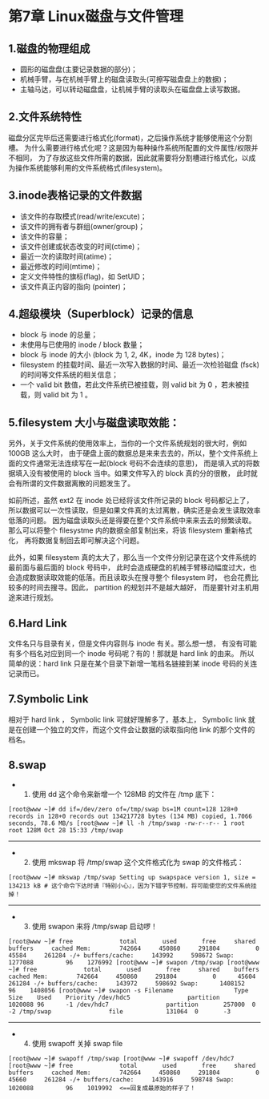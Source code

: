 # 第7章 Linux磁盘与文件管理

## 1.磁盘的物理组成

- 圆形的磁盘盘(主要记录数据的部分)；
- 机械手臂，与在机械手臂上的磁盘读取头(可擦写磁盘盘上的数据)；
- 主轴马达，可以转动磁盘盘，让机械手臂的读取头在磁盘盘上读写数据。

## 2.文件系统特性

磁盘分区完毕后还需要进行格式化(format)，之后操作系统才能够使用这个分割槽。 为什么需要进行格式化呢？这是因为每种操作系统所配置的文件属性/权限并不相同， 为了存放这些文件所需的数据，因此就需要将分割槽进行格式化，以成为操作系统能够利用的文件系统格式(filesystem)。

## 3.inode表格记录的文件数据

- 该文件的存取模式(read/write/excute)；
- 该文件的拥有者与群组(owner/group)；
- 该文件的容量；
- 该文件创建或状态改变的时间(ctime)；
- 最近一次的读取时间(atime)；
- 最近修改的时间(mtime)；
- 定义文件特性的旗标(flag)，如 SetUID；
- 该文件真正内容的指向 (pointer)；

## 4.超级模块（Superblock）记录的信息

- block 与 inode 的总量；
- 未使用与已使用的 inode / block 数量；
- block 与 inode 的大小 (block 为 1, 2, 4K，inode 为 128 bytes)；
- filesystem 的挂载时间、最近一次写入数据的时间、最近一次检验磁盘 (fsck) 的时间等文件系统的相关信息；
- 一个 valid bit 数值，若此文件系统已被挂载，则 valid bit 为 0 ，若未被挂载，则 valid bit 为 1 。

## 5.filesystem 大小与磁盘读取效能：

另外，关于文件系统的使用效率上，当你的一个文件系统规划的很大时，例如 100GB 这么大时， 由于硬盘上面的数据总是来来去去的，所以，整个文件系统上面的文件通常无法连续写在一起(block 号码不会连续的意思)， 而是填入式的将数据填入没有被使用的 block 当中。如果文件写入的 block 真的分的很散， 此时就会有所谓的文件数据离散的问题发生了。

如前所述，虽然 ext2 在 inode 处已经将该文件所记录的 block 号码都记上了， 所以数据可以一次性读取，但是如果文件真的太过离散，确实还是会发生读取效率低落的问题。 因为磁盘读取头还是得要在整个文件系统中来来去去的频繁读取。 那么可以将整个 filesystme 内的数据全部复制出来，将该 filesystem 重新格式化， 再将数据复制回去即可解决这个问题。

此外，如果 filesystem 真的太大了，那么当一个文件分别记录在这个文件系统的最前面与最后面的 block 号码中， 此时会造成硬盘的机械手臂移动幅度过大，也会造成数据读取效能的低落。而且读取头在搜寻整个 filesystem 时， 也会花费比较多的时间去搜寻。因此， partition 的规划并不是越大越好， 而是要针对主机用途来进行规划。

## 6.Hard Link 

文件名只与目录有关，但是文件内容则与 inode 有关。那么想一想， 有没有可能有多个档名对应到同一个 inode 号码呢？有的！那就是 hard link 的由来。 所以简单的说：hard link 只是在某个目录下新增一笔档名链接到某 inode 号码的关连记录而已。

## 7.Symbolic Link

相对于 hard link ， Symbolic link 可就好理解多了，基本上， Symbolic link 就是在创建一个独立的文件，而这个文件会让数据的读取指向他 link 的那个文件的档名。

## 8.swap

- 1. 使用 dd 这个命令来新增一个 128MB 的文件在 /tmp 底下：

```
[root@www ~]# dd if=/dev/zero of=/tmp/swap bs=1M count=128 128+0 records in 128+0 records out 134217728 bytes (134 MB) copied, 1.7066 seconds, 78.6 MB/s [root@www ~]# ll -h /tmp/swap -rw-r--r-- 1 root root 128M Oct 28 15:33 /tmp/swap 
```



------

- 2. 使用 mkswap 将 /tmp/swap 这个文件格式化为 swap 的文件格式：

```
[root@www ~]# mkswap /tmp/swap Setting up swapspace version 1, size = 134213 kB # 这个命令下达时请『特别小心』，因为下错字节控制，将可能使您的文件系统挂掉！ 
```



------

- 3. 使用 swapon 来将 /tmp/swap 启动啰！

```
[root@www ~]# free             total       used       free     shared    buffers     cached Mem:        742664     450860     291804          0      45584     261284 -/+ buffers/cache:     143992     598672 Swap:      1277088         96    1276992 [root@www ~]# swapon /tmp/swap [root@www ~]# free             total       used       free     shared    buffers     cached Mem:        742664     450860     291804          0      45604     261284 -/+ buffers/cache:     143972     598692 Swap:      1408152         96    1408056 [root@www ~]# swapon -s Filename                 Type            Size    Used    Priority /dev/hdc5                partition       1020088 96      -1 /dev/hdc7                partition       257000  0       -2 /tmp/swap                file            131064  0       -3 
```



------

- 4. 使用 swapoff 关掉 swap file

```
[root@www ~]# swapoff /tmp/swap [root@www ~]# swapoff /dev/hdc7 [root@www ~]# free             total       used       free     shared    buffers     cached Mem:        742664     450860     291804          0      45660     261284 -/+ buffers/cache:     143916     598748 Swap:      1020088         96    1019992  <==回复成最原始的样子了！
```

